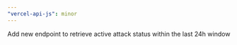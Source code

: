 ```yaml
---
"vercel-api-js": minor
---
```


Add new endpoint to retrieve active attack status within the last 24h window